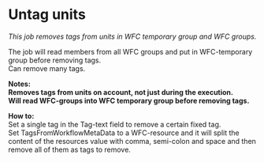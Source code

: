 # Untag units #

*This job removes tags from units in WFC temporary group and WFC groups.*

The job will read members from all WFC groups and put in WFC-temporary group before removing tags.  
Can remove many tags.


**Notes:   
Removes tags from units on account, not just during the execution.  
Will read WFC-groups into WFC temporary group before removing tags.**

**How to:**  
Set a single tag in the Tag-text field to remove a certain fixed tag.  
Set TagsFromWorkflowMetaData to a WFC-resource and it will split the content of the resources value with comma, semi-colon and space and then remove all of them as tags to remove.
